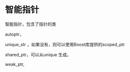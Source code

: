 # 智能指针

智能指针，包含了指针的类

autoptr，

unique_str ，如果没有，则可以使用Boost库提供的scoped_ptr

shared_ptr，可以从unique 生成。

weak_ptr, 

